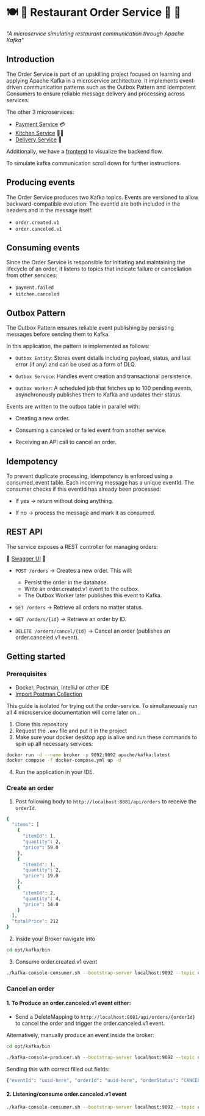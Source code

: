 # 🍽️ 📝 Restaurant Order Service 🍔 🍕

*"A microservice simulating restaurant communication through Apache Kafka"*

## Introduction

The Order Service is part of an upskilling project focused on learning and applying Apache Kafka in a microservice
architecture.
It implements event-driven communication patterns such as the Outbox Pattern and Idempotent Consumers to ensure reliable
message delivery and processing across services.

The other 3 microservices:

- [Payment Service](https://github.com/salt-community/restaurant-payment-service) 💳
- [Kitchen Service](https://github.com/salt-community/restaurant-kitchen-service) 🧑‍🍳
- [Delivery Service](https://github.com/salt-community/restaurant-delivery-service) 🚚

Additionally, we have a [frontend](https://github.com/salt-community/restaurant-frontend-simulation) to visualize the backend flow.

To simulate kafka communication scroll down for further instructions.

## Producing events

The Order Service produces two Kafka topics. Events are versioned to allow backward-compatible evolution:
The eventId are both included in the headers and in the message itself.

- `order.created.v1`
- `order.canceled.v1`

## Consuming events

Since the Order Service is responsible for initiating and maintaining the lifecycle of an order, it listens to topics
that indicate failure or cancellation from other services:

- `payment.failed`
- `kitchen.canceled`

## Outbox Pattern

The Outbox Pattern ensures reliable event publishing by persisting messages before sending them to Kafka.

In this application, the pattern is implemented as follows:

- `Outbox Entity`: Stores event details including payload, status, and last error (if any) and can be used as a form of
  DLQ.

- `Outbox Service`: Handles event creation and transactional persistence.

- `Outbox Worker`: A scheduled job that fetches up to 100 pending events, asynchronously publishes them to Kafka and
  updates their
  status.

Events are written to the outbox table in parallel with:

- Creating a new order.

- Consuming a canceled or failed event from another service.

- Receiving an API call to cancel an order.

## Idempotency

To prevent duplicate processing, idempotency is enforced using a consumed_event table.
Each incoming message has a unique eventId. The consumer checks if this eventId has already been processed:

- If yes → return without doing anything.

- If no → process the message and mark it as consumed.

## REST API

The service exposes a REST controller for managing orders:

📖 [Swagger UI](http://localhost:8080/swagger-ui/index.html) 📖

- `POST /orders` → Creates a new order. This will:

    - Persist the order in the database.
    - Write an order.created.v1 event to the outbox.
    - The Outbox Worker later publishes this event to Kafka.

- `GET /orders` → Retrieve all orders no matter status.

- `GET /orders/{id}` → Retrieve an order by ID.

- `DELETE /orders/cancel/{id}` → Cancel an order (publishes an order.canceled.v1 event).

## Getting started

### Prerequisites

- Docker, Postman, IntelliJ or other IDE
- [Import Postman Collection](ORDER-SERVICE.postman_collection.json)

This guide is isolated for trying out the order-service.
To simultaneously run all 4 microservice documentation will come later on...

1. Clone this repository
2. Request the `.env` file and put it in the project
3. Make sure your docker desktop app is alive and run these commands to spin up all necessary services:

```bash
docker run -d --name broker -p 9092:9092 apache/kafka:latest
docker compose -f docker-compose.yml up -d
```

4. Run the application in your IDE.

### Create an order

1. Post following body to `http://localhost:8081/api/orders` to receive the `orderId`.

```bash
{
  "items": [
    {
      "itemId": 1,
      "quantity": 2,
      "price": 59.0
    },
    {
      "itemId": 1,
      "quantity": 2,
      "price": 19.0
    },
    {
      "itemId": 2,
      "quantity": 4,
      "price": 14.0
    }
  ],
  "totalPrice": 212
}

```

2. Inside your Broker navigate into

```bash 
cd opt/kafka/bin
```

3. Consume order.created.v1 event

```bash 
./kafka-console-consumer.sh --bootstrap-server localhost:9092 --topic order.created.v1 --from-beginning
```

### Cancel an order

#### 1. To Produce an order.canceled.v1 event either:

- Send a DeleteMapping to `http://localhost:8081/api/orders/{orderId}` to cancel the order and trigger the
  order.canceled.v1 event.

Alternatively, manually produce an event inside the broker:

```bash 
cd opt/kafka/bin
```

```bash 
./kafka-console-producer.sh --bootstrap-server localhost:9092 --topic order.canceled.v1
```

Sending this with correct filled out fields:

```bash
{"eventId": "uuid-here", "orderId": "uuid-here", "orderStatus": "CANCELED"}
```

#### 2. Listening/consume order.canceled.v1 event

```bash 
./kafka-console-consumer.sh --bootstrap-server localhost:9092 --topic order.canceled.v1 --from-beginning
```
